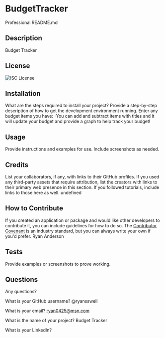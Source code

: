 # BudgetTracker

Professional README.md

## Description

Budget Tracker

## License

![ISC License](https://img.shields.io/static/v1.svg?label=License&message=MIT&color=yellow)

## Installation

What are the steps required to install your project? Provide a step-by-step description of how to get the development environment running. Enter any budget items you have:
-You can add and subtract items with titles and it will update your budget and provide a graph to help track your budget!

## Usage

Provide instructions and examples for use. Include screenshots as needed.

## Credits

List your collaborators, if any, with links to their GitHub profiles.
If you used any third-party assets that require attribution, list the creators with links to their primary web presence in this section.
If you followed tutorials, include links to those here as well. undefined

## How to Contribute

If you created an application or package and would like other developers to contribute it, you can include guidelines for how to do so. The [Contributor Covenant](https://www.contributor-covenant.org/) is an industry standard, but you can always write your own if you'd prefer. Ryan Anderson

## Tests

Provide examples or screenshots to prove working.

## Questions

Any questions?

What is your GitHub username? @ryansswell

What is your email? ryan0425@msn.com

What is the name of your project? Budget Tracker

What is your LinkedIn?
